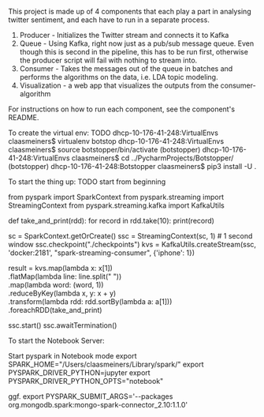 This project is made up of 4 components that each play a part in analysing twitter sentiment,
and each have to run in a separate process.

1. Producer - Initializes the Twitter stream and connects it to Kafka
2. Queue - Using Kafka, right now just as a pub/sub message queue. Even though this is second in the pipeline, this has to be run first, otherwise the producer script will fail with nothing to stream into.
3. Consumer - Takes the messages out of the queue in batches and performs the algorithms on the data, i.e. LDA topic modeling.
4. Visualization - a web app that visualizes the outputs from the consumer-algorithm

For instructions on how to run each component, see the component's README.



To create the virtual env:
TODO
dhcp-10-176-41-248:VirtualEnvs claasmeiners$ virtualenv botstop
dhcp-10-176-41-248:VirtualEnvs claasmeiners$ source botstopper/bin/activate
(botstopper) dhcp-10-176-41-248:VirtualEnvs claasmeiners$ cd ../PycharmProjects/Botstopper/
(botstopper) dhcp-10-176-41-248:Botstopper claasmeiners$ pip3 install -U .

To start the thing up:
TODO start from beginning

from pyspark import SparkContext
from pyspark.streaming import StreamingContext
from pyspark.streaming.kafka import KafkaUtils


def take_and_print(rdd):
    for record in rdd.take(10):
        print(record)


sc = SparkContext.getOrCreate()
ssc = StreamingContext(sc, 1)  # 1 second window
ssc.checkpoint("./checkpoints")
kvs = KafkaUtils.createStream(ssc, 'docker:2181', "spark-streaming-consumer", {'iphone': 1})

result = kvs.map(lambda x: x[1]) \
    .flatMap(lambda line: line.split(" ")) \
    .map(lambda word: (word, 1)) \
    .reduceByKey(lambda x, y: x + y) \
    .transform(lambda rdd: rdd.sortBy(lambda a: a[1])) \
    .foreachRDD(take_and_print)

ssc.start()
ssc.awaitTermination()


To start the Notebook Server:

Start pyspark in Notebook mode
export SPARK_HOME="/Users/claasmeiners/Library/spark/"
export PYSPARK_DRIVER_PYTHON=jupyter
export PYSPARK_DRIVER_PYTHON_OPTS="notebook"

ggf.
export PYSPARK_SUBMIT_ARGS='--packages org.mongodb.spark:mongo-spark-connector_2.10:1.1.0'